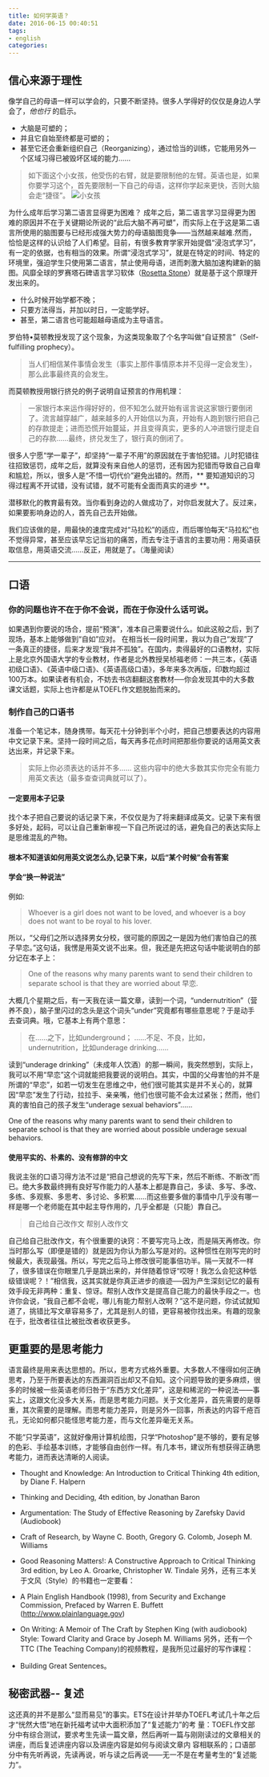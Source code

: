 ```yaml
---
title: 如何学英语？
date: 2016-06-15 00:40:51
tags:
- english
categories:
---
```


## 信心来源于理性
像学自己的母语一样可以学会的，只要不断坚持。很多人学得好的仅仅是身边人学会了，*他也行* 的启示。
- 大脑是可塑的；
- 并且它自始至终都是可塑的；
- 甚至它还会重新组织自己（Reorganizing），通过恰当的训练，它能用另外一个区域习得已被毁坏区域的能力……

> 如下面这个小女孩，他受伤的右臂，就是要限制他的左臂。英语也是，如果你要学习这个，首先要限制一下自己的母语，这样你学起来更快，否则大脑会走“捷径”。
> ![小女孩](/images/figure05.png)

为什么成年后学习第二语言显得更为困难？
成年之后，第二语言学习显得更为困难的原因并不在于关键期论所说的“此后大脑不再可塑”，而实际上在于这是第二语言所使用的脑图要与已经形成强大势力的母语脑图竞争——当然越来越难.然而，恰恰是这样的认识给了人们希望。目前，有很多教育学家开始提倡“浸泡式学习”，有一定的依据，也有相当的效果。所谓“浸泡式学习”，就是在特定的时间、特定的环境里，强迫学生只使用第二语言，禁止使用母语，进而刺激大脑加速构建新的脑图。风靡全球的罗赛塔石碑语言学习软体（[Rosetta Stone](http://www.rosettastone.com/)）就是基于这个原理开发出来的。

- 什么时候开始学都不晚；
- 只要方法得当，并加以时日，一定能学好。
- 甚至，第二语言也可能超越母语成为主导语言。

罗伯特•莫顿教授发现了这个现象，为这类现象取了个名字叫做“自证预言”（Self-fulfilling prophecy）。
> 当人们相信某件事情会发生（事实上那件事情原本并不见得一定会发生），那么此事最终真的会发生。

而莫顿教授用银行挤兑的例子说明自证预言的作用机理：

> 一家银行本来运作得好好的，但不知怎么就开始有谣言说这家银行要倒闭了。流言越穿越广，越来越多的人开始信以为真，开始有人跑到银行把自己的存款提走；进而恐慌开始蔓延，并且变得真实，更多的人冲进银行提走自己的存款……最终，挤兑发生了，银行真的倒闭了。

很多人宁愿“学一辈子”，却坚持“一辈子不用”的原因就在于害怕犯错。儿时犯错往往招致惩罚，成年之后，就算没有来自他人的惩罚，还有因为犯错而导致自己自卑和尴尬，所以，很多人是“不惜一切代价”避免出错的。然而，** 要知道知识的习得过程离不开试错，没有试错，就不可能有全面而真实的进步 **。

潜移默化的教育最有效。当你看到身边的人做成功了，对你启发就大了。反过来，如果要影响身边的人，首先自己去开始做。

 我们应该做的是，用最快的速度完成对“马拉松”的适应，而后哪怕每天“马拉松”也不觉得异常，甚至应该早忘记当初的痛苦，而去专注于语言的主要功用：用英语获取信息，用英语交流……反正，用就是了。（海量阅读）

***
 ## 口语

 ### 你的问题也许不在于你不会说，而在于你没什么话可说。
 如果遇到你要说的场合，提前“预演”，准本自己需要说什么。如此这般之后，到了现场，基本上能够做到“自如”应对。
 在相当长一段时间里，我以为自己“发现”了一条真正的捷径，后来才发现“我并不孤独”。在国内，卖得最好的口语教材，实际上是北京外国语大学的专业教材，作者是北外教授吴桢福老师：一共三本，《英语初级口语》、《英语中级口语》、《英语高级口语》，多年来多次再版，印数均超过100万本。如果读者有机会，不妨去书店翻翻这套教材──你会发现其中的大多数课文话题，实际上也许都是从TOEFL作文题脱胎而来的。
 ### 制作自己的口语书
准备一个笔记本，随身携带。每天花十分钟到半个小时，把自己想要表达的内容用中文记录下来。坚持一段时间之后，每天再多花点时间把那些你要说的话用英文表达出来，并记录下来。

> 实际上你必须表达的话并不多……
> 这些内容中的绝大多数其实你完全有能力用英文表达（最多查查词典就可以了）。

#### 一定要用本子记录
找个本子把自己要说的话记录下来，不仅仅是为了将来翻译成英文。记录下来有很多好处，起码，可以让自己重新审视一下自己所说过的话，避免自己的表达实际上是思维混乱的产物。

####  根本不知道该如何用英文说怎么办,记录下来，以后“某个时候”会有答案
#### 学会“换一种说法”

例如:
> Whoever is a girl does not want to be loved, and whoever is a boy does not want to be royal to his lover.

所以，“父母们之所以选择男女分校，很可能的原因之一是因为他们害怕自己的孩子早恋。”这句话，我愣是用英文说不出来。但，我还是先把这句话中能说明白的部分记在本子上：
> One of the reasons why many parents want to send their children to separate school is that they are worried about 早恋.

大概几个星期之后，有一天我在读一篇文章，读到一个词，“undernutrition”（营养不良），脑子里闪过的念头是这个词头“under”究竟都有哪些意思呢？于是动手去查词典。哦，它基本上有两个意思：

> 在……之下，比如underground；
> ……不足、不良，比如，undernutrition，比如underage drinking……

读到“underage drinking”（未成年人饮酒）的那一瞬间，我突然想到，实际上，我可以不用“早恋”这个词就能把我要说的说明白。其实，中国的父母害怕的并不是所谓的“早恋”，如若一切发生在思维之中，他们很可能其实是并不关心的，就算因“早恋”发生了行动，拉拉手、亲亲嘴，他们也很可能不会太过紧张；然而，他们真的害怕自己的孩子发生“underage sexual behaviors”……

One of the reasons why many parents want to send their children to separate school is that they are worried about possible underage sexual behaviors.

#### 使用平实的、朴素的、没有修辞的中文

我说主张的口语习得方法不过是“把自己想说的先写下来，然后不断练、不断改”而已。绝大多数最终拥有良好写作能力的人基本上都是靠自己，多读、多写、多改、多练、多观察、多思考、多讨论、多积累……而这些要多做的事情中几乎没有哪一样是哪一个老师能在其中起主导作用的，几乎全都是（只能）靠自己。
> 自己给自己改作文
> 帮别人改作文

自己给自己批改作文，有个很重要的诀窍：不要写完马上改，而是隔天再修改。你当时那么写（即便是错的）就是因为你认为那么写是对的。这种惯性在刚写完的时候最大，表现最强。所以，写完之后马上修改很可能事倍功半。隔一天就不一样了，很多错误在你眼里几乎是跳出来的，并伴随着惊讶“哎呀！我怎么会犯这种低级错误呢？！”相信我，这其实就是你真正进步的痕迹──因为产生深刻记忆的最有效手段无非两种：重复、惊讶。帮别人改作文是提高自己能力的最快手段之一。也许你会说，“我自己都不会呢，哪儿有能力帮别人改啊？”这不是问题，你试试就知道了，挑错比写文章容易多了，尤其是别人的错，更容易被你找出来。有趣的现象在于，批改者往往比被批改者收获更多。

## 更重要的是思考能力
语言最终是用来表达思想的。所以，思考方式格外重要。大多数人不懂得如何正确思考，乃至于所要表达的东西漏洞百出却又不自知。这个问题导致的更多麻烦，很多的时候被一些英语老师归咎于“东西方文化差异”，这是和稀泥的一种说法——事实上，这跟文化没多大关系，而是思考能力问题。关于文化差异，首先需要的是尊重，其次需要的是理解。而思考能力差异，则是另外一回事，所表达的内容千疮百孔，无论如何都只能怪思考能力差，而与文化差异毫无关系。

不能“只学英语”，这就好像用计算机绘图，只学“Photoshop”是不够的，要有足够的色彩、手绘基本训练，才能够自由创作一样。有几本书，建议所有想获得正确思考能力，进而表达清晰的人阅读。

- Thought and Knowledge: An Introduction to Critical Thinking 4th edition, by Diane F. Halpern
- Thinking and Deciding, 4th edition, by Jonathan Baron
- Argumentation: The Study of Effective Reasoning by Zarefsky David (Audiobook)
- Craft of Research, by Wayne C. Booth, Gregory G. Colomb, Joseph M. Williams
- Good Reasoning Matters!: A Constructive Approach to Critical Thinking 3rd edition, by Leo A. Groarke, Christopher W. Tindale
另外，还有三本关于文风（Style）的书籍也一定要看：

- A Plain English Handbook (1998), from Security and Exchange Commission, Prefaced by Warren E. Buffett (http://www.plainlanguage.gov)
- On Writing: A Memoir of The Craft by Stephen King (with audiobook) Style: Toward Clarity and Grace by Joseph M. Williams
另外，还有一个TTC (The Teaching Company)的视频教程，是我所见过最好的写作课程：
- Building Great Sentences。

## 秘密武器-- 复述
这还真的并不是那么“显而易见”的事实。ETS在设计并举办TOEFL考试几十年之后才“恍然大悟”地在新托福考试中大面积添加了“复述能力”的考 量：TOEFL作文部分中有综合测试，要求考生先读一篇文章，然后再听一篇与刚刚读过的文章相关的讲座，而后复述讲座内容以及讲座内容是如何与阅读文章内 容相联系的；口语部分中有先听再说，先读再说，听与读之后再说——无一不是在考量考生的“复述能力”。
